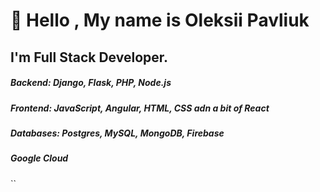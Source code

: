 # 👋 Hello , My name is Oleksii Pavliuk
## I'm Full Stack Developer.

##### Backend: Django, Flask, PHP, Node.js
##### Frontend: JavaScript, Angular, HTML, CSS adn a bit of  React
##### Databases: Postgres, MySQL, MongoDB, Firebase
##### Google Cloud
``
